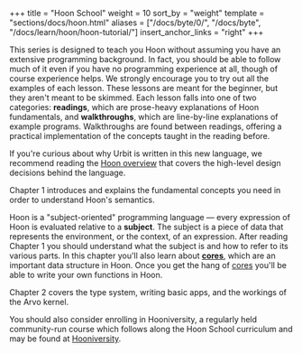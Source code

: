 +++
title = "Hoon School"
weight = 10
sort_by = "weight"
template = "sections/docs/hoon.html"
aliases = ["/docs/byte/0/", "/docs/byte", "/docs/learn/hoon/hoon-tutorial/"]
insert_anchor_links = "right"
+++

This series is designed to teach you Hoon without assuming you have an extensive
programming background. In fact, you should be able to follow much of it even if
you have no programming experience at all, though of course experience helps. We
strongly encourage you to try out all the examples of each lesson. These lessons
are meant for the beginner, but they aren't meant to be skimmed. Each lesson
falls into one of two categories: **readings**, which are prose-heavy
explanations of Hoon fundamentals, and **walkthroughs**, which are line-by-line
explanations of example programs. Walkthroughs are found between readings,
offering a practical implementation of the concepts taught in the reading
before.

If you're curious about why Urbit is written in this new language, we recommend
reading the [Hoon overview](/docs/hoon/overview) that covers the high-level
design decisions behind the language.

Chapter 1 introduces and explains the fundamental concepts you need in order to
understand Hoon's semantics.

Hoon is a "subject-oriented" programming language &mdash; every expression of
Hoon is evaluated relative to a **subject**. The subject is a piece of data that
represents the environment, or the context, of an expression. After reading
Chapter 1 you should understand what the subject is and how to refer to its
various parts. In this chapter you'll also learn about
**[cores](/docs/glossary/core/)**, which are an important data structure in
Hoon. Once you get the hang of [cores](/docs/glossary/core/) you'll be able to
write your own functions in Hoon.

Chapter 2 covers the type system, writing basic apps, and the workings of the
Arvo kernel.

You should also consider enrolling in Hooniversity, a regularly held
community-run course which follows along the Hoon School curriculum and may be
found at [Hooniversity](https://hooniversity.org/).
